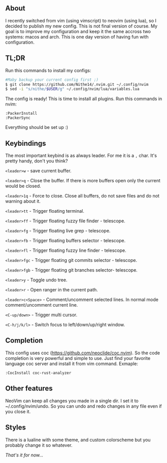 ## About
I recently switched from vim (using vimscript) to neovim (using lua), so I decided to publish my new config. This is not final version of course. My goal is to improve my configuration and keep it the same accross two systems: macos and arch. 
This is one day version of having fun with configuration. 

## TL;DR
Run this commands to install my configs:
```bash
#Maby backup your current config first ;)
$ git clone https://github.com/Nithe14/.nvim.git ~/.config/nvim
$ sed -i "s/nithe/$USER/g" ~/.config/nvim/lua/variables.lua
```
The config is ready! This is time to install all plugins. Run this commands in nvim:
```vim
:PackerInstall
:PackerSync
```
Everything should be set up :)

## Keybindings
The most important keybind is as always leader. For me it is a `,` char. It's pretty handy, don't you think?

`<leader>w` - save current buffer.

`<leader>q` - Close the buffer. If there is more buffers open only the current would be closed.

`<leader>1q` - Force to close. Close all buffers, do not save files and do not warning about it.

`<leader>tt` - Trigger floating terminal.

`<leader>ff` - Trigger floating fuzzy file finder - telescope.

`<leader>fg` - Trigger floating live grep - telescope.

`<leader>fb` - Trigger floating buffers selector - telescope.

`<leader>fl` - Trigger floating fuzzy line finder - telescope.

`<leader>fgc` - Trigger floating git commits selector - telescope.

`<leader>fgb` - Trigger floating git branches selector- telescope.

`<leader>y` - Toggle undo tree.

`<leader>r` - Open ranger in the current path.

`<leader>c<Space>` - Comment/uncomment selected lines. In normal mode comment/uncomment current line.

`<C-up/down>` - Trigger multi cursor.

`<C-h/j/k/l>` - Switch focus to left/down/up/right window.
## Completion
This config uses coc (https://github.com/neoclide/coc.nvim). So the code completion is very powerful and simple to use. Just find your favorite language coc server and install it from vim command. Exmaple:
```vim
:CocInstall coc-rust-analyzer
```
## Other features
NeoVim can keep all changes you made in a single dir. I set it to ~/.config/nvim/undo. So you can undo and redo changes in any file even if you close it.

## Styles
There is a lualine with some theme, and custom colorscheme but you probably change it so whatever.

_That's it for now..._
